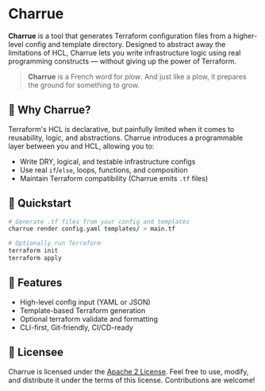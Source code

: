 # Charrue

**Charrue** is a tool that generates Terraform configuration files from a higher-level config and template directory. Designed to abstract away the limitations of HCL, Charrue lets you write infrastructure logic using real programming constructs — without giving up the power of Terraform.

> **Charrue** is a French word for *plow*.
> And just like a plow, it prepares the ground for something to grow.


## :seedling: Why Charrue?

Terraform's HCL is declarative, but painfully limited when it comes to reusability, logic, and abstractions. Charrue introduces a programmable layer between you and HCL, allowing you to:

- Write DRY, logical, and testable infrastructure configs
- Use real `if`/`else`, loops, functions, and composition
- Maintain Terraform compatibility (Charrue emits `.tf` files)

## :rocket: Quickstart

```bash
# Generate .tf files from your config and templates
charrue render config.yaml templates/ > main.tf

# Optionally run Terraform
terraform init
terraform apply
```

## :pencil: Features
- High-level config input (YAML or JSON)
- Template-based Terraform generation
- Optional terraform validate and formatting
- CLI-first, Git-friendly, CI/CD-ready

## :ledger: Licensee
Charrue is licensed under the [Apache 2 License](LICENSE). Feel free to use, modify, and distribute it under the terms of this license. Contributions are welcome!

